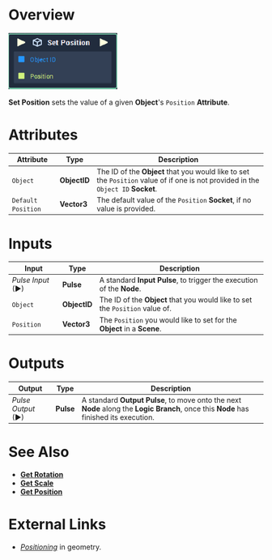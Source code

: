 # Overview

![The Set Position Node.](../../../.gitbook/assets/toolbox/incari/object/set-position.PNG)

**Set Position** sets the value of a given **Object**'s `Position` **Attribute**.

# Attributes

|Attribute|Type|Description|
|---|---|---|
|`Object`|**ObjectID**|The ID of the **Object** that you would like to set the `Position` value of if one is not provided in the `Object ID` **Socket**.|
|`Default Position`|**Vector3**|The default value of the `Position` **Socket**, if no value is provided.|

# Inputs

|Input|Type|Description|
|---|---|---|
|*Pulse Input* (►)|**Pulse**|A standard **Input Pulse**, to trigger the execution of the **Node**.|
|`Object`|**ObjectID**|The ID of the **Object** that you would like to set the `Position` value of.|
|`Position`|**Vector3**|The `Position` you would like to set for the **Object** in a **Scene**.|

# Outputs

|Output|Type|Description|
|---|---|---|
|*Pulse Output* (►)|**Pulse**|A standard **Output Pulse**, to move onto the next **Node** along the **Logic Branch**, once this **Node** has finished its execution.|

# See Also
- [**Get Rotation**](get-rotation.md)
- [**Get Scale**](get-scale.md)
- [**Get Position**](get-position.md)

# External Links
- [*Positioning*](https://en.wikipedia.org/wiki/Position_(geometry)) in geometry.
